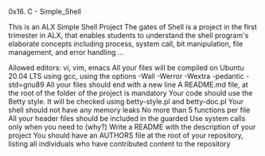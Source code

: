 0x16. C - Simple_Shell

This is an ALX Simple Shell Project
The gates of Shell is a project in the first trimester
in ALX, that enables students to understand
the shell program's elaborate concepts including process,
system call, bit manipulation,
file management, and error handling ...

Allowed editors: vi, vim, emacs
All your files will be compiled on Ubuntu 20.04 LTS using
gcc, using the options -Wall -Werror -Wextra -pedantic -std=gnu89
All your files should end with a new line
A README.md file, at the root of the folder of the project
is mandatory
Your code should use the Betty style. It will be checked
using betty-style.pl and betty-doc.pl
Your shell should not have any memory leaks
No more than 5 functions per file
All your header files should be included in the guarded
Use system calls only when you need to (why?)
Write a README with the description of your project
You should have an AUTHORS file at the root of your repository,
listing all individuals
who have contributed content to the repository

